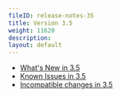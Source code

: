 ```yaml
---
fileID: release-notes-35
title: Version 3.5
weight: 11620
description: 
layout: default
---
```

- [What's New in 3.5](release-notes-new-features35)
- [Known Issues in 3.5](release-notes-known-issues35)
- [Incompatible changes in 3.5](release-notes-upgrading-changes35)
